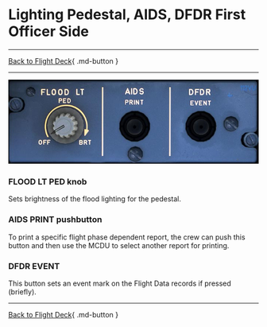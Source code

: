 # Lighting Pedestal, AIDS, DFDR First Officer Side

---

[Back to Flight Deck](../index.md){ .md-button }

---

![Pedestal Lighting, Aids and Dfdr Panel](../../../assets/a32nx-briefing/pedestal/Lighting-Aids-Dfdr-Panel.jpg "Pedestal Lighting, Aids and Dfdr Panel")


### FLOOD LT PED knob

Sets brightness of the flood lighting for the pedestal.

### AIDS PRINT pushbutton

To print a specific flight phase dependent report, the crew can push this button and then use the MCDU to select another report for printing.

### DFDR EVENT

This button sets an event mark on the Flight Data records if pressed (briefly).

---

[Back to Flight Deck](../index.md){ .md-button }
